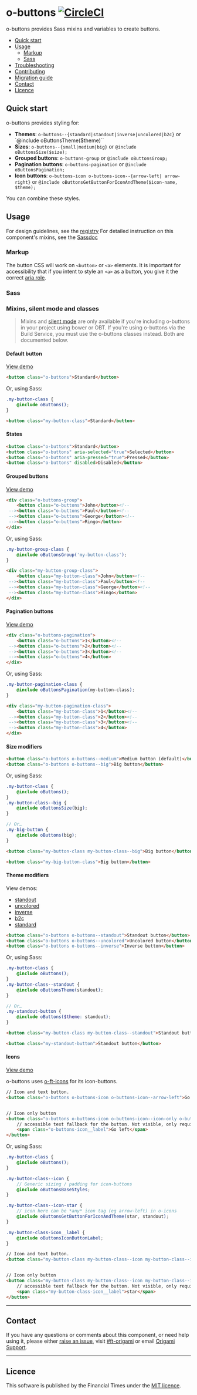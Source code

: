 # o-buttons [![CircleCI](https://circleci.com/gh/Financial-Times/o-buttons.png?style=shield&circle-token=c3d55d3f5d2edbde5999e6cf3f542d288bdae302)](https://circleci.com/gh/Financial-Times/o-buttons)

o-buttons provides Sass mixins and variables to create buttons.

- [Quick start](#quick-start)
- [Usage](#usage)
	- [Markup](#markup)
	- [Sass](#sass)
- [Troubleshooting](#troubleshooting)
- [Contributing](#contributing)
- [Migration guide](#migration-guide)
- [Contact](#contact)
- [Licence](#licence)


## Quick start

o-buttons provides styling for:

- **Themes**: `o-buttons--{standard|standout|inverse|uncolored|b2c}` or `@include oButtonsTheme($theme)``
- **Sizes**: `o-buttons--{small|medium|big}` or `@include oButtonsSize($size);`
- **Grouped buttons**: `o-buttons-group` or `@include oButtonsGroup;`
- **Pagination buttons**: `o-buttons-pagination` or `@include oButtonsPagination;`
- **Icon buttons**: `o-buttons-icon o-buttons-icon--{arrow-left| arrow-right}` or `@include oButtonsGetButtonForIconAndTheme($icon-name, $theme);`

You can combine these styles.

## Usage

For design guidelines, see the [registry](http://registry.origami.ft.com/components/o-buttons)
For detailed instruction on this component's mixins, see the [Sassdoc](http://codedocs.webservices.ft.com/v1/sassdoc/o-buttons)

### Markup

The button CSS will work on `<button>` or `<a>` elements. It is important for accessibility that if you intent to style an `<a>` as a button, you give it the correct [aria role](https://developer.mozilla.org/en-US/docs/Web/Accessibility/ARIA/ARIA_Techniques/Using_the_button_role).

### Sass

### Mixins, silent mode and classes

> Mixins and [silent mode](http://origami.ft.com/docs/syntax/scss/#silent-styles) are only available if you're including o-buttons in your project using bower or OBT. If you're using o-buttons via the Build Service, you must use the o-buttons classes instead. Both are documented below.

#### Default button

[View demo](https://origami-build.ft.com/v2/demos/o-buttons/individual)

```html
<button class="o-buttons">Standard</button>
```

Or, using Sass:

```scss
.my-button-class {
	@include oButtons();
}
```

```html
<button class="my-button-class">Standard</button>
```


#### States

```html
<button class="o-buttons">Standard</button>
<button class="o-buttons" aria-selected="true">Selected</button>
<button class="o-buttons" aria-pressed="true">Pressed</button>
<button class="o-buttons" disabled>Disabled</button>
```

#### Grouped buttons

[View demo](https://origami-build.ft.com/v2/demos/o-buttons/grouped)

```html
<div class="o-buttons-group">
    <button class="o-buttons">John</button><!--
 --><button class="o-buttons">Paul</button><!--
 --><button class="o-buttons">George</button><!--
 --><button class="o-buttons">Ringo</button>
</div>
```

Or, using Sass:

```scss
.my-button-group-class {
	@include oButtonsGroup('my-button-class');
}
```

```html
<div class="my-button-group-class">
    <button class="my-button-class">John</button><!--
 --><button class="my-button-class">Paul</button><!--
 --><button class="my-button-class">George</button><!--
 --><button class="my-button-class">Ringo</button>
</div>
```


#### Pagination buttons

[View demo](https://origami-build.ft.com/v2/demos/o-buttons/pagination)

```html
<div class="o-buttons-pagination">
    <button class="o-buttons">1</button><!--
 --><button class="o-buttons">2</button><!--
 --><button class="o-buttons">3</button><!--
 --><button class="o-buttons">4</button>
</div>
```

Or, using Sass:

```scss
.my-button-pagination-class {
	@include oButtonsPagination(my-button-class);
}
```

```html
<div class="my-button-pagination-class">
    <button class="my-button-class">1</button><!--
 --><button class="my-button-class">2</button><!--
 --><button class="my-button-class">3</button><!--
 --><button class="my-button-class">4</button>
</div>
```

#### Size modifiers

```html
<button class="o-buttons o-buttons--medium">Medium button (default)</button>
<button class="o-buttons o-buttons--big">Big button</button>
```

Or, using Sass:

```scss
.my-button-class {
	@include oButtons();
}
.my-button-class--big {
	@include oButtonsSize(big);
}

// Or…
.my-big-button {
	@include oButtons(big);
}
```

```html
<button class="my-button-class my-button-class--big">Big button</button>

<button class="my-big-button-class">Big button</button>
```

#### Theme modifiers

View demos:

- [standout](https://origami-build.ft.com/v2/demos/o-buttons/individual-standout)
- [uncolored](https://origami-build.ft.com/v2/demos/o-buttons/individual-uncolored)
- [inverse](https://origami-build.ft.com/v2/demos/o-buttons/individual-inverse)
- [b2c](https://origami-build.ft.com/v2/demos/o-buttons/b2c)
- [standard](https://origami-build.ft.com/v2/demos/o-buttons/standard)

```html
<button class="o-buttons o-buttons--standout">Standout button</button>
<button class="o-buttons o-buttons--uncolored">Uncolored button</button>
<button class="o-buttons o-buttons--inverse">Inverse button</button>
```

Or, using Sass:

```scss
.my-button-class {
	@include oButtons();
}
.my-button-class--standout {
	@include oButtonsTheme(standout);
}

// Or…
.my-standout-button {
	@include oButtons($theme: standout);
}
```

```html
<button class="my-button-class my-button-class--standout">Standout button</button>

<button class="my-standout-button">Standout button</button>
```

#### Icons
[View demo](https://origami-build.ft.com/demos/o-buttons/icons)

o-buttons uses [o-ft-icons](https://github.com/Financial-Times/o-ft-icons/) for its icon-buttons.

```html
// Icon and text button.
<button class="o-buttons o-buttons-icon o-buttons-icon--arrow-left">Go left</button>


// Icon only button
<button class="o-buttons o-buttons-icon o-buttons-icon--icon-only o-buttons-icon--arrow-left">
	// accessible text fallback for the button. Not visible, only required for icon only buttons.
	<span class="o-buttons-icon__label">Go left</span>
</button>
```

Or, using Sass:

```scss
.my-button-class {
	@include oButtons();
}

.my-button-class--icon {
	// Generic sizing / padding for icon-buttons
	@include oButtonsBaseStyles;
}

.my-button-class--icon-star {
	// icon here can be *any* icon tag (eg arrow-left) in o-icons
	@include oButtonsGetButtonForIconAndTheme(star, standout);
}

.my-button-class-icon__label {
	@include oButtonsIconButtonLabel;
}
```

```html
// Icon and text button.
<button class="my-button-class my-button-class--icon my-button-class--icon-star">star</button>


// Icon only button
<button class="my-button-class my-button-class--icon my-button-class--icon-star">
	// accessible text fallback for the button. Not visible, only required for icon only buttons.
	<span class="my-button-class-icon__label">star</span>
</button>
```

---

## Contact

If you have any questions or comments about this component, or need help using it, please either [raise an issue](https://github.com/Financial-Times/o-buttons/issues), visit [#ft-origami](https://financialtimes.slack.com/messages/ft-origami/) or email [Origami Support](mailto:origami-support@ft.com).

----

## Licence

This software is published by the Financial Times under the [MIT licence](http://opensource.org/licenses/MIT).
